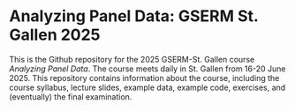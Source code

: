 # Analyzing Panel Data: GSERM St. Gallen 2025

This is the Github repository for the 2025 GSERM-St. Gallen course *Analyzing Panel Data*. The course meets daily in St. Gallen from 16-20 June 2025. This repository contains information about the course, including the course syllabus, lecture slides, example data, example code, exercises, and (eventually) the final examination.
